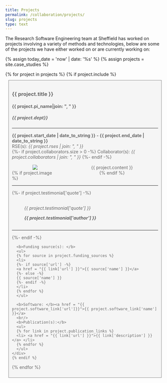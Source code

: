 ```yaml
---
title: Projects
permalink: /collaboration/projects/
slug: projects
type: text
---
```


<style>
    .project {
      color: #656565;
      background-color: WhiteSmoke;
      padding: 10px;
      border: 1px solid gray;
      margin: 10px;
    }

    .project > .proj-content {
      display: grid;
      grid-template-columns: 1fr 2fr;
      margin-top: 1rem;
      column-gap: 25px;
      justify-items: center;
      grid-template-areas: "image content"; /* Named areas */
    }

    .proj-content > img {
      max-height: 250px;
      grid-area: image; /* Place image in the 'image' area */
    }

    .proj-content > div { /* Target the content div */
      grid-area: content; /* Place content in the 'content' area */
    }

    .proj-content.no-image {
      grid-template-columns: 1fr; /* Single column when no image */
      grid-template-areas: "content"; /* Content takes full width */
      justify-items: start; /* Align content to the left when full width */
    }

    .proj-testimonial {
      padding:1.2em 15px 1.2em 15px;
      border-left:8px solid var(--uos-deep-violet-70);
      font-style: italic;
    }

    .proj-testimonial span {
      display: block;
      font-weight: bold;
      margin-top: 1em;
    }

    @media only screen and (max-width:768px) {

      .project > .proj-content {
        display: block;
      }

      .proj-content > img {
        padding-bottom: 1em;
      }
    }

</style>

The Research Software Engineering team at Sheffield has worked on projects involving a variety of methods and technologies, below are some of the projects we have either worked on or are currently working on:

{% assign today_date = 'now' | date: '%s' %}
{% assign projects = site.case_studies %}

<div class="current-project-list">
{% for project in projects %}
    {% if project.include %}
    <div class="project">
      <h3>{{ project.title }}</h3>
      <h4>{{ project.pi_name|join: ", " }}</h4>
      <h5>{{ project.dept}}</h5>
      <hr/>
      <b>{{ project.start_date | date_to_string }} - {{ project.end_date | date_to_string }}</b>
      <br/>
      RSE(s): <em> {{ project.rses | join: ", " }} </em>
      <br/>
      {%- if project.collaborators.size > 0 -%}
      Collaborator(s): <em>{{ project.collaborators | join: ", " }}</em>
      {%- endif -%}
      <div class="proj-content {% if project.image == blank %}no-image{% endif %}">
        {% if project.image %}
        <img src="/assets/images/project_images/{{ project.image }}">
        {% endif %}
        <div>
          {{ project.content }}
        </div>
      </div>
      <hr/>
      {%- if project.testimonial['quote'] -%}
      <blockquote class = "proj-testimonial">
        {{ project.testimonial['quote'] }}
        <span>{{ project.testimonial['author'] }}</span>
      </blockquote>
      <hr/>
      {%- endif -%}

      <b>Funding source(s): </b> 
      <ul>
      {% for source in project.funding_sources %}
      <li> 
      {%- if source['url'] -%}
      <a href = "{{ link['url'] }}">{{ source['name'] }}</a>
      {%- else -%}
      {{ source['name'] }}
      {%- endif -%}
      </li>
      {% endfor %}
      </ul>

      <b>Software: </b><a href = "{{ project.software_link['url']}}">{{ project.software_link['name'] }}</a>
      <br/>
      <b>Publication(s):</b>
      <ul>
      {% for link in project.publication_links %}
      <li> <a href = "{{ link['url'] }}">{{ link['description'] }}</a> </li>
      {% endfor %}
      </ul>
    </div>
    {% endif %}
{% endfor %}
</div>
